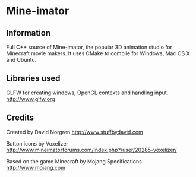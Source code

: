 # Mine-imator


## Information ##

  Full C++ source of Mine-imator, the popular 3D animation studio for Minecraft movie makers.
  It uses CMake to compile for Windows, Mac OS X and Ubuntu.


## Libraries used ##

  GLFW for creating windows, OpenGL contexts and handling input.
    http://www.glfw.org
    
    
## Credits ##

  Created by David Norgren
    http://www.stuffbydavid.com
    
  Button icons by Voxelizer
    http://www.mineimatorforums.com/index.php?/user/20285-voxelizer/
    
  Based on the game Minecraft by Mojang Specifications
    http://www.mojang.com
